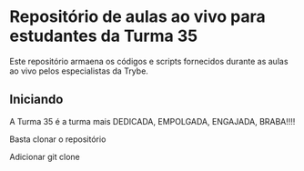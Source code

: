 # Repositório de aulas ao vivo para estudantes da Turma 35
Este repositório armaena os códigos e scripts fornecidos durante as aulas ao vivo pelos especialistas da Trybe.

## Iniciando

A Turma 35 é a turma mais DEDICADA, EMPOLGADA, ENGAJADA, BRABA!!!!

Basta clonar o repositório

Adicionar git clone
